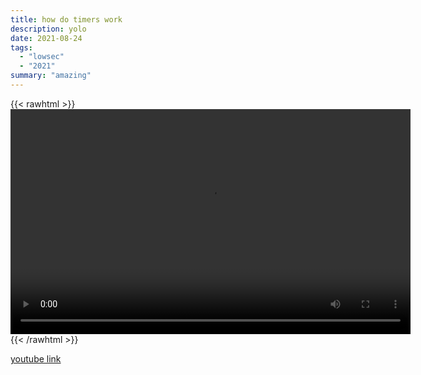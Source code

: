 ```yaml
---
title: how do timers work
description: yolo
date: 2021-08-24
tags:
  - "lowsec"
  - "2021"
summary: "amazing"
---
```


{{< rawhtml >}}<video width="640" height="360" controls>
<source src="https://crowdfile.net/snuffed/timers.mp4" type="video/mp4">
Your browser does not support the video tag.</video>{{< /rawhtml >}}

[youtube link](https://www.youtube.com/watch?v=_kvNCZaAABw)
